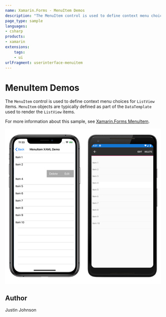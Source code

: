 ```yaml
---
name: Xamarin.Forms - MenuItem Demos
description: "The MenuItem control is used to define context menu choices for ListView items."
page_type: sample
languages:
- csharp
products:
- xamarin
extensions:
    tags:
    - ui
urlFragment: userinterface-menuitem
---
```

# MenuItem Demos

The `MenuItem` control is used to define context menu choices for `ListView` items. `MenuItem` objects are typically defined as part of the `DataTemplate` used to render the `ListView` items.

For more information about this sample, see [Xamarin.Forms MenuItem](https://docs.microsoft.com/xamarin/xamarin-forms/user-interface/menuitem).

![Sample MenuItem application screenshot](Screenshots/01menuitem-demo-full.png "Sample MenuItem application screenshot")

## Author

Justin Johnson
